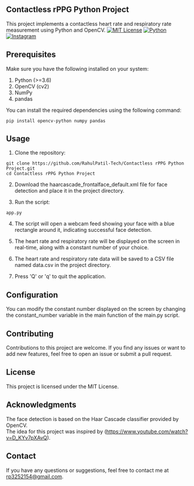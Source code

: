 ## Contactless rPPG Python Project
This project implements a contactless heart rate and respiratory rate measurement using Python and OpenCV.
[![MIT License](https://img.shields.io/badge/License-MIT-blue.svg)](LICENSE)
[![Python](https://img.shields.io/badge/Python-3.6%2B-blue)](https://www.python.org/downloads/)
[![Instagram](https://img.shields.io/badge/Instagram-Follow%20Me-red)](https://www.instagram.com/blood_burner_47/)


## Prerequisites
Make sure you have the following installed on your system:
1. Python (>=3.6)</br>
2. OpenCV (cv2)</br>
3. NumPy</br>
4. pandas</br>

You can install the required dependencies using the following command:
```
pip install opencv-python numpy pandas
```
## Usage
1. Clone the repository:
```
git clone https://github.com/RahulPatil-Tech/Contactless rPPG Python Project.git
cd Contactless rPPG Python Project
```
2. Download the haarcascade_frontalface_default.xml file for face detection and place it in the project directory.

3. Run the script:
```
app.py
```
4. The script will open a webcam feed showing your face with a blue rectangle around it, indicating successful face detection.

5. The heart rate and respiratory rate will be displayed on the screen in real-time, along with a constant number of your choice.

6. The heart rate and respiratory rate data will be saved to a CSV file named data.csv in the project directory.

7. Press 'Q' or 'q' to quit the application.

## Configuration
You can modify the constant number displayed on the screen by changing the constant_number variable in the main function of the main.py script.

## Contributing
Contributions to this project are welcome. If you find any issues or want to add new features, feel free to open an issue or submit a pull request.

## License
This project is licensed under the MIT License.

## Acknowledgments
The face detection is based on the Haar Cascade classifier provided by OpenCV.</br>
The idea for this project was inspired by (https://www.youtube.com/watch?v=D_KYv7pXAvQ).

## Contact
If you have any questions or suggestions, feel free to contact me at rp3252154@gmail.com.
